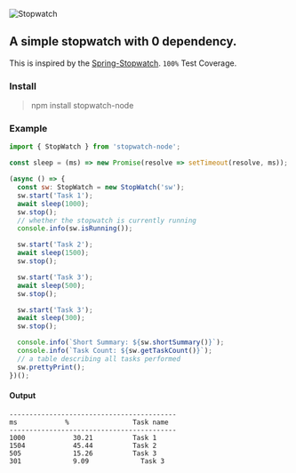 ![Stopwatch](https://cdn.iconscout.com/icon/premium/png-256-thumb/stopwatch-13-111965.png)

## A simple stopwatch with 0 dependency.
This is inspired by the [Spring-Stopwatch](https://docs.spring.io/spring-framework/docs/current/javadoc-api/org/springframework/util/StopWatch.html). `100%` Test Coverage.

### Install
> npm install stopwatch-node

### Example
```javascript
import { StopWatch } from 'stopwatch-node';

const sleep = (ms) => new Promise(resolve => setTimeout(resolve, ms));

(async () => {
  const sw: StopWatch = new StopWatch('sw');
  sw.start('Task 1');
  await sleep(1000);
  sw.stop();
  // whether the stopwatch is currently running
  console.info(sw.isRunning());

  sw.start('Task 2');
  await sleep(1500);
  sw.stop();

  sw.start('Task 3');
  await sleep(500);
  sw.stop();

  sw.start('Task 3');
  await sleep(300);
  sw.stop();

  console.info(`Short Summary: ${sw.shortSummary()}`);
  console.info(`Task Count: ${sw.getTaskCount()}`);
  // a table describing all tasks performed
  sw.prettyPrint();
})();

```

#### Output
```
------------------------------------------
ms 		      % 		       Task name
------------------------------------------
1000 		    30.21 		   Task 1
1504 		    45.44 		   Task 2
505 		    15.26 		   Task 3
301 		    9.09 		     Task 3
```

